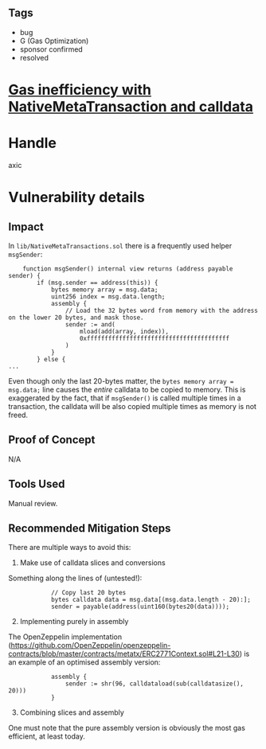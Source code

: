 ## Tags

- bug
- G (Gas Optimization)
- sponsor confirmed
- resolved

# [Gas inefficiency with NativeMetaTransaction and calldata](https://github.com/code-423n4/2021-06-realitycards-findings/issues/1) 

# Handle

axic


# Vulnerability details

## Impact

In `lib/NativeMetaTransactions.sol` there is a frequently used helper `msgSender`:
```
    function msgSender() internal view returns (address payable sender) {
        if (msg.sender == address(this)) {
            bytes memory array = msg.data;
            uint256 index = msg.data.length;
            assembly {
                // Load the 32 bytes word from memory with the address on the lower 20 bytes, and mask those.
                sender := and(
                    mload(add(array, index)),
                    0xffffffffffffffffffffffffffffffffffffffff
                )
            }
        } else {
...
```

Even though only the last 20-bytes matter, the `bytes memory array = msg.data;` line causes the *entire* calldata to be copied to memory. This is exaggerated by the fact, that if `msgSender()` is called multiple times in a transaction, the calldata will be also copied multiple times as memory is not freed.

## Proof of Concept

N/A

## Tools Used

Manual review.

## Recommended Mitigation Steps

There are multiple ways to avoid this:

1. Make use of calldata slices and conversions

Something along the lines of (untested!):
```
            // Copy last 20 bytes
            bytes calldata data = msg.data[(msg.data.length - 20):];
            sender = payable(address(uint160(bytes20(data))));
```

2. Implementing purely in assembly

The OpenZeppelin implementation (https://github.com/OpenZeppelin/openzeppelin-contracts/blob/master/contracts/metatx/ERC2771Context.sol#L21-L30) is an example of an optimised assembly version:
```
            assembly {
                sender := shr(96, calldataload(sub(calldatasize(), 20)))
            }
```

3. Combining slices and assembly

One must note that the pure assembly version is obviously the most gas efficient, at least today.


